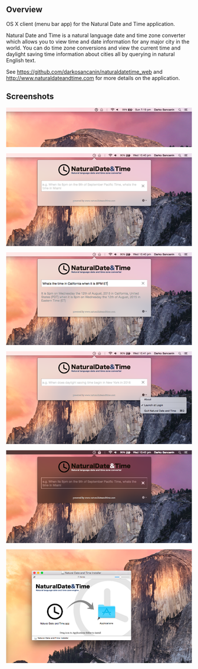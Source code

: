## Overview 
OS X client (menu bar app) for the Natural Date and Time application.

Natural Date and Time is a natural language date and time zone converter which allows you to view time and date information for any major city in the world. You can do time zone conversions and view the current time and daylight saving time information about cities all by querying in natural English text.

See https://github.com/darkosancanin/naturaldatetime_web and http://www.naturaldateandtime.com for more details on the application.

## Screenshots
![Mac OS X](https://raw.githubusercontent.com/darkosancanin/naturaldatetime_osx/master/other/screenshots/screenshot_1.png)

![Mac OS X](https://raw.githubusercontent.com/darkosancanin/naturaldatetime_osx/master/other/screenshots/screenshot_2.png)

![Mac OS X](https://raw.githubusercontent.com/darkosancanin/naturaldatetime_osx/master/other/screenshots/screenshot_3.png)

![Mac OS X](https://raw.githubusercontent.com/darkosancanin/naturaldatetime_osx/master/other/screenshots/screenshot_4.png)

![Mac OS X](https://raw.githubusercontent.com/darkosancanin/naturaldatetime_osx/master/other/screenshots/screenshot_5.png)

![Mac OS X](https://raw.githubusercontent.com/darkosancanin/naturaldatetime_osx/master/other/screenshots/screenshot_6.png)